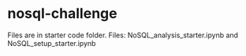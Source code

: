 # nosql-challenge
Files are in starter code folder. Files: NoSQL_analysis_starter.ipynb and NoSQL_setup_starter.ipynb

